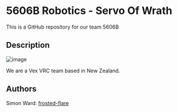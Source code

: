 # 5606B Robotics - Servo Of Wrath
This is a GitHub repository for our team 5606B

## Description
![image](https://github.com/user-attachments/assets/6532f512-359c-4ead-b01d-6bf20b7bdfcd)

We are a Vex VRC team based in New Zealand. 


## Authors
Simon Ward: [frosted-flare](https://github.com/frosted-flare)

